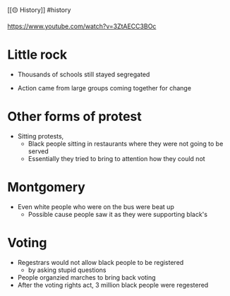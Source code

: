 [[🟡 History]] #history 

https://www.youtube.com/watch?v=3ZtAECC3BOc 

# Little rock 

- Thousands of schools still stayed segregated 

- Action came from large groups coming together for change 

# Other forms of protest 

- Sitting protests, 
	- Black people sitting in restaurants where they were not going to be served 
	- Essentially they tried to bring to attention how they could not 


# Montgomery 
- Even white people who were on the bus were beat up
	- Possible cause people saw it as they were supporting black's

# Voting 

- Regestrars would not allow black people to be registered
	- by asking stupid questions 
- People organzied marches to bring back voting 
- After the voting rights act, 3 million black people were regestered










